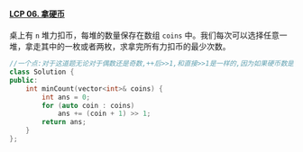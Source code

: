 #### [LCP 06. 拿硬币](https://leetcode.cn/problems/na-ying-bi/)

桌上有 `n` 堆力扣币，每堆的数量保存在数组 `coins` 中。我们每次可以选择任意一堆，拿走其中的一枚或者两枚，求拿完所有力扣币的最少次数。

~~~c++
//一个点:对于这道题无论对于偶数还是奇数,++后>>1,和直接>>1是一样的,因为如果硬币数是奇数,一次最多拿两个,最后剩余的一个,还是会浪费一次拿的次数
class Solution {
public:
    int minCount(vector<int>& coins) {
        int ans = 0;
        for (auto coin : coins) 
            ans += (coin + 1) >> 1;
        return ans;
    }
};
~~~

